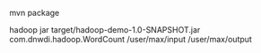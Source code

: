 mvn package

hadoop jar target/hadoop-demo-1.0-SNAPSHOT.jar com.dnwdi.hadoop.WordCount /user/max/input /user/max/output
